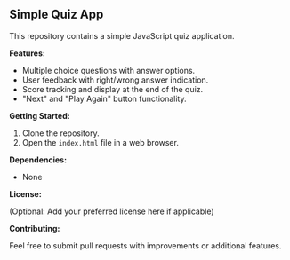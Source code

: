## Simple Quiz App

This repository contains a simple JavaScript quiz application. 

**Features:**

* Multiple choice questions with answer options.
* User feedback with right/wrong answer indication.
* Score tracking and display at the end of the quiz.
* "Next" and "Play Again" button functionality.

**Getting Started:**

1. Clone the repository.
2. Open the `index.html` file in a web browser.

**Dependencies:**

* None

**License:**

(Optional: Add your preferred license here if applicable)

**Contributing:**

Feel free to submit pull requests with improvements or additional features.
